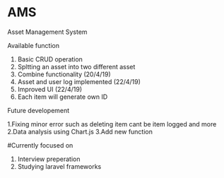 # AMS


Asset Management System 

Available function
1. Basic CRUD operation
2. Spltting an asset into two different asset
3. Combine functionality (20/4/19)
4. Asset and user log implemented (22/4/19)
5. Improved UI (22/4/19)
6. Each item will generate own ID

Future developement

1.Fixing minor error such as deleting item cant be item logged and more
2.Data analysis using Chart.js
3.Add new function

#Currently focused on 

1. Interview preperation
2. Studying laravel frameworks
